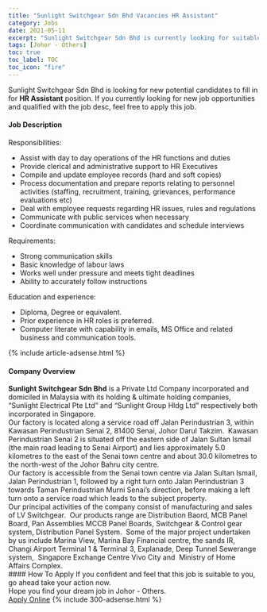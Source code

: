 ```yaml
---
title: "Sunlight Switchgear Sdn Bhd Vacancies HR Assistant" 
category: Jobs 
date: 2021-05-11 
excerpt: "Sunlight Switchgear Sdn Bhd is currently looking for suitable person to fill in the HR Assistant which based in Johor - Others" 
tags: [Johor - Others] 
toc: true 
toc_label: TOC 
toc_icon: "fire" 
--- 
```


<p>Sunlight Switchgear Sdn Bhd is looking for new potential candidates to fill in for <b>HR Assistant</b> position. If you currently looking for new job opportunities and qualified with the job desc, feel free to apply this job.
</p><div><div><h4>Job Description</h4></div><div><div><span><div><p>Responsibilities:</p><ul><li>Assist with day to day operations of the HR functions and duties</li><li>Provide clerical and administrative support to HR Executives</li><li>Compile and update employee records (hard and soft copies)</li><li>Process documentation and prepare reports relating to personnel activities (staffing, recruitment, training, grievances, performance evaluations etc)</li><li>Deal with employee requests regarding HR issues, rules and regulations</li><li>Communicate with public services when necessary</li><li>Coordinate communication with candidates and schedule interviews</li></ul><p>Requirements:</p><ul><li>Strong communication skills</li><li>Basic knowledge of labour laws</li><li>Works well under pressure and meets tight deadlines</li><li>Ability to accurately follow instructions</li></ul><p>Education and experience:</p><ul><li>Diploma, Degree or equivalent.</li><li>Prior experience in HR roles is preferred.</li><li>Computer literate with capability in emails, MS Office and related business and communication tools.</li></ul></div></span></div></div></div> 
{% include article-adsense.html %} 
<div><div><h4>Company Overview</h4></div><div><div><span><div><div><strong>Sunlight Switchgear Sdn Bhd</strong> is a Private Ltd Company incorporated and domiciled in Malaysia with its holding &amp; ultimate holding companies, &#8220;Sunlight Electrical Pte Ltd&#8221; and &#8220;Sunlight Group Hldg Ltd&#8221; respectively both incorporated in Singapore.</div>
<div>Our factory is located along a service road off Jalan Perindustrian 3, within Kawasan Perindustrian Senai 2, 81400 Senai, Johor Darul Takzim.&#160; Kawasan Perindustrian Senai 2 is situated off the eastern side of Jalan Sultan Ismail (the main road leading to Senai Airport) and lies approximately 5.0 kilometres to the east of the Senai town centre and about 30.0 kilometres to the north-west of the Johor Bahru city centre.</div>
<div>Our factory is accessible from the Senai town centre via Jalan Sultan Ismail, Jalan Perindustrian 1, followed by a right turn onto Jalan Perindustrian 3 towards Taman Perindustrian Murni Senai&#8217;s direction, before making a left turn onto a service road which leads to the subject property.</div>
<div>Our principal activities of the company consist of manufacturing and sales of LV Switchgear.&#160; Our products range are Distribution Baord, MCB Panel Board, Pan Assemblies MCCB Panel Boards, Switchgear &amp; Control gear system, Distribution Panel System.&#160; Some of the major project undertaken by us include Marina View, Marina Bay Financial centre, the sands IR, Changi Airport Terminal 1 &amp; Terminal 3, Explanade, Deep Tunnel Sewerange system,&#160; Singapore Exchange Centre Vivo City and&#160; Ministry of Home Affairs Complex.</div></div></span></div></div></div> 
#### How To Apply 
If you confident and feel that this job is suitable to you, go ahead take your action now. <br/> 
Hope you find your dream job in Johor - Others. <br/> 
<a href="https://www.jobstreet.com.my/en/job/hr-assistant-4564205?jobId=jobstreet-my-job-4564205&" class="btn btn--info" target="_blank" rel="nofollow noopenner">Apply Online</a> 
{% include 300-adsense.html %} 